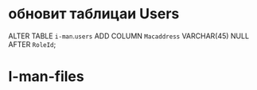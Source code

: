 # обновит таблицаи Users
ALTER TABLE `i-man`.`users` 
ADD COLUMN `Macaddress` VARCHAR(45) NULL AFTER `RoleId`;
 # I-man-files
